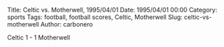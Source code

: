 Title: Celtic vs. Motherwell, 1995/04/01
Date: 1995/04/01 00:00
Category: sports
Tags: football, football scores, Celtic, Motherwell
Slug: celtic-vs-motherwell
Author: carbonero


Celtic 1 - 1 Motherwell
